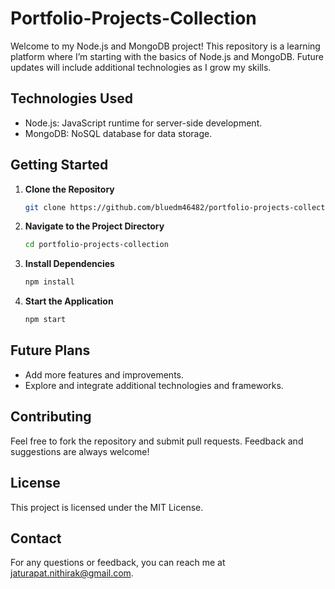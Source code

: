 # Portfolio-Projects-Collection

Welcome to my Node.js and MongoDB project! This repository is a learning platform where I’m starting with the basics of Node.js and MongoDB. Future updates will include additional technologies as I grow my skills.

## Technologies Used
- Node.js: JavaScript runtime for server-side development.
- MongoDB: NoSQL database for data storage.

## Getting Started

1. **Clone the Repository**
   ```bash
   git clone https://github.com/bluedm46482/portfolio-projects-collection.git
   ```

2. **Navigate to the Project Directory**
   ```bash
   cd portfolio-projects-collection
   ```

3. **Install Dependencies**
   ```bash
   npm install
   ```

4. **Start the Application**
   ```bash
   npm start
   ```

## Future Plans
- Add more features and improvements.
- Explore and integrate additional technologies and frameworks.

## Contributing
Feel free to fork the repository and submit pull requests. Feedback and suggestions are always welcome!

## License
This project is licensed under the MIT License.

## Contact
For any questions or feedback, you can reach me at jaturapat.nithirak@gmail.com.
